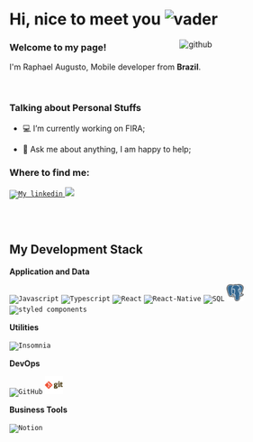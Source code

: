 # Hi, nice to meet you <img width="38" src="https://emojis.slackmojis.com/emojis/images/1450319458/131/darth_vader.png?1450319458" alt="vader" />

<img align="right" width="40%" src="https://media3.giphy.com/media/du3J3cXyzhj75IOgvA/giphy.gif?cid=ecf05e473ymscz92dqnkfnjzkm9dm3ej46vl0fjno2ezsw5e&rid=giphy.gif" alt="github" />

### Welcome to my page!
<p>
  I'm Raphael Augusto, Mobile developer  from 
  <b>Brazil</b>.
</p>

<br/>

### Talking about Personal Stuffs

- 💻 I’m currently working on FIRA;

- 💬 Ask me about anything, I am happy to help;


### Where to find me:

<a href="https://www.linkedin.com/in/raphael-augusto-gonzaga/">
  <code><img alt="My linkedin" width="120" src="https://img.shields.io/badge/LinkedIn-0077B5?style=for-the-badge&logo=linkedin&logoColor=white" /></code>
</a>

<img src="https://img.shields.io/badge/raphaelaugusto@tutanota.com-D14836?style=for-the-badge&logo=Tutanota&logoColor=white"/>


<br/><br/>

## My Development Stack

**Application and Data**


<code><img height="30" src="https://img.shields.io/badge/JavaScript-F7DF1E?style=for-the-badge&logo=javascript&logoColor=black" alt="Javascript"/></code>
<code><img height="30" src="https://img.shields.io/badge/TypeScript-007ACC?style=for-the-badge&logo=typescript&logoColor=white" alt="Typescript"/></code>
<code><img height="30" src="https://img.shields.io/badge/React-20232A?style=for-the-badge&logo=react&logoColor=61DAFB" alt="React"/></code>
<code><img height="30" src="https://img.shields.io/badge/React_Native-20232A?style=for-the-badge&logo=react&logoColor=61DAFB" alt="React-Native"/></code>
<code><img height="30" src="https://img2.gratispng.com/20180805/xgo/kisspng-microsoft-sql-server-logo-database-microsoft-corpo-%D0%9A%D1%83%D0%BF%D0%B8%D1%82%D1%8C-sql-server-cal-2016-%D0%B2-%D0%9A%D1%80%D0%B0%D1%81%D0%BD%D0%BE%D0%B4-5b672eba1d1023.7425009215334888261191.jpg" alt="SQL"/></code>
<code><img height="30" src="https://raw.githubusercontent.com/github/explore/80688e429a7d4ef2fca1e82350fe8e3517d3494d/topics/postgresql/postgresql.png" alt="PostegreSQL"/></code>
<code><img height="30" src="https://img.shields.io/badge/styled--components-DB7093?style=for-the-badge&logo=styled-components&logoColor=white" alt="styled components"/></code>


**Utilities**

<code><img height="32" src="https://user-images.githubusercontent.com/38081852/87548811-6a05c580-c683-11ea-99ad-465f97fc0e60.png" alt="Insomnia"/></code>


**DevOps**

<code><img height="32" src="https://cdn3.iconfinder.com/data/icons/inficons/512/github.png" alt="GitHub"/></code>
<code><img height="32" src="https://raw.githubusercontent.com/github/explore/80688e429a7d4ef2fca1e82350fe8e3517d3494d/topics/git/git.png" alt="Git"/></code>
</code>


**Business Tools**

<code><img height="32" src="https://cdn.iconscout.com/icon/free/png-512/notion-1693557-1442598.png" alt="Notion"/></code>


